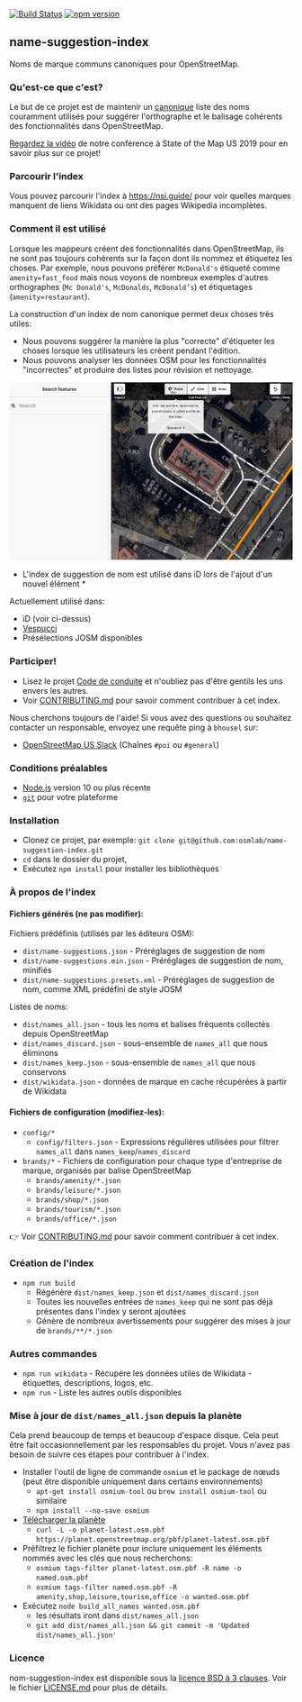[![Build Status](https://travis-ci.org/osmlab/name-suggestion-index.svg?branch=master)](https://travis-ci.org/osmlab/name-suggestion-index)
[![npm version](https://badge.fury.io/js/name-suggestion-index.svg)](https://badge.fury.io/js/name-suggestion-index)

## name-suggestion-index

Noms de marque communs canoniques pour OpenStreetMap.


### Qu'est-ce que c'est?

Le but de ce projet est de maintenir un [canonique](https://fr.wikipedia.org/wiki/Canonique_(informatique))
liste des noms couramment utilisés pour suggérer l'orthographe et le balisage cohérents des fonctionnalités
dans OpenStreetMap.

[Regardez la vidéo](https://2019.stateofthemap.us/program/sat/mapping-brands-with-the-name-suggestion-index.html) de notre conférence à State of the Map US 2019 pour en savoir plus sur ce projet!


### Parcourir l'index

Vous pouvez parcourir l'index à https://nsi.guide/ pour voir quelles marques manquent de liens Wikidata ou ont des pages Wikipedia incomplètes.


### Comment il est utilisé

Lorsque les mappeurs créent des fonctionnalités dans OpenStreetMap, ils ne sont pas toujours cohérents sur la façon dont ils
nommez et étiquetez les choses. Par exemple, nous pouvons préférer `McDonald's` étiqueté comme `amenity=fast_food`
mais nous voyons de nombreux exemples d'autres orthographes (`Mc Donald's`, `McDonalds`, `McDonald’s`) et
étiquetages (`amenity=restaurant`).

La construction d'un index de nom canonique permet deux choses très utiles:
- Nous pouvons suggérer la manière la plus "correcte" d'étiqueter les choses lorsque les utilisateurs les créent pendant l'édition.
- Nous pouvons analyser les données OSM pour les fonctionnalités "incorrectes" et produire des listes pour révision et nettoyage.

<img width="1017px" alt="Index de suggestion de noms utilisé dans iD" src="https://raw.githubusercontent.com/osmlab/name-suggestion-index/master/docs/img/nsi-in-iD.gif"/>

* L'index de suggestion de nom est utilisé dans iD lors de l'ajout d'un nouvel élément *

Actuellement utilisé dans:
* iD (voir ci-dessus)
* [Vespucci](http://vespucci.io/tutorials/name_suggestions/)
* Présélections JOSM disponibles


### Participer!

* Lisez le projet [Code de conduite](CODE_OF_CONDUCT.md) et n'oubliez pas d'être gentils les uns envers les autres.
* Voir [CONTRIBUTING.md](CONTRIBUTING.md) pour savoir comment contribuer à cet index.

Nous cherchons toujours de l'aide! Si vous avez des questions ou souhaitez contacter un responsable, envoyez une requête ping à `bhousel` sur:
* [OpenStreetMap US Slack](https://slack.openstreetmap.us/)
(Chaînes `#poi` ou `#general`)


### Conditions préalables

* [Node.js](https://nodejs.org/) version 10 ou plus récente
* [`git`](https://www.atlassian.com/git/tutorials/install-git/) pour votre plateforme


### Installation

* Clonez ce projet, par exemple:
  `git clone git@github.com:osmlab/name-suggestion-index.git`
* `cd` dans le dossier du projet,
* Exécutez `npm install` pour installer les bibliothèques


### À propos de l'index

#### Fichiers générés (ne pas modifier):

Fichiers prédéfinis (utilisés par les éditeurs OSM):
* `dist/name-suggestions.json` - Préréglages de suggestion de nom
* `dist/name-suggestions.min.json` - Préréglages de suggestion de nom, minifiés
* `dist/name-suggestions.presets.xml` - Préréglages de suggestion de nom, comme XML prédéfini de style JOSM

Listes de noms:
* `dist/names_all.json` - tous les noms et balises fréquents collectés depuis OpenStreetMap
* `dist/names_discard.json` - sous-ensemble de `names_all` que nous éliminons
* `dist/names_keep.json` - sous-ensemble de `names_all` que nous conservons
* `dist/wikidata.json` - données de marque en cache récupérées à partir de Wikidata

#### Fichiers de configuration (modifiez-les):

* `config/*`
  * `config/filters.json` - Expressions régulières utilisées pour filtrer `names_all` dans `names_keep`/`names_discard`
* `brands/*` - Fichiers de configuration pour chaque type d'entreprise de marque, organisés par balise OpenStreetMap
  * `brands/amenity/*.json`
  * `brands/leisure/*.json`
  * `brands/shop/*.json`
  * `brands/tourism/*.json`
  * `brands/office/*.json`

:point_right: Voir [CONTRIBUTING.md](CONTRIBUTING.md) pour savoir comment contribuer à cet index.


### Création de l'index

* `npm run build`
  * Régénère `dist/names_keep.json` et `dist/names_discard.json`
  * Toutes les nouvelles entrées de `names_keep` qui ne sont pas déjà présentes dans l'index y seront ajoutées
  * Génère de nombreux avertissements pour suggérer des mises à jour de `brands/**/*.json`


### Autres commandes

* `npm run wikidata` - Récupère les données utiles de Wikidata - étiquettes, descriptions, logos, etc.
* `npm run` - Liste les autres outils disponibles

### Mise à jour de `dist/names_all.json` depuis la planète

Cela prend beaucoup de temps et beaucoup d'espace disque. Cela peut être fait occasionnellement par les responsables du projet.
Vous n'avez pas besoin de suivre ces étapes pour contribuer à l'index.

- Installer l'outil de ligne de commande `osmium` et le package de nœuds (peut être disponible uniquement dans certains environnements)
  - `apt-get install osmium-tool` ou `brew install osmium-tool` ou similaire
  - `npm install --no-save osmium`
- [Télécharger la planète](http://planet.osm.org/pbf/)
  - `curl -L -o planet-latest.osm.pbf https://planet.openstreetmap.org/pbf/planet-latest.osm.pbf`
- Préfiltrez le fichier planète pour inclure uniquement les éléments nommés avec les clés que nous recherchons:
  - `osmium tags-filter planet-latest.osm.pbf -R name -o named.osm.pbf`
  - `osmium tags-filter named.osm.pbf -R amenity,shop,leisure,tourism,office -o wanted.osm.pbf`
- Exécutez `node build_all_names wanted.osm.pbf`
   - les résultats iront dans `dist/names_all.json`
  - `git add dist/names_all.json && git commit -m 'Updated dist/names_all.json'`


### Licence

nom-suggestion-index est disponible sous la [licence BSD à 3 clauses](https://opensource.org/licenses/BSD-3-Clause).
Voir le fichier [LICENSE.md](LICENSE.md) pour plus de détails.
